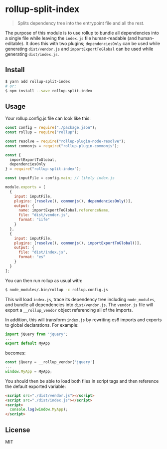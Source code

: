 # rollup-split-index

> Splits dependency tree into the entrypoint file and all the rest.

The purpose of this module is to use rollup to bundle all dependencies into a single file while leaving the `index.js` file human-readable (and human-editable). It does this with two plugins; `dependenciesOnly` can be used while generating `dist/vendor.js` and `importExportToGlobal` can be used while generating `dist/index.js`.

## Install

```sh
$ yarn add rollup-split-index
# or:
$ npm install --save rollup-split-index
```

## Usage

Your rollup.config.js file can look like this:
```javascript
const config = require("./package.json");
const rollup = require("rollup");

const resolve = require("rollup-plugin-node-resolve");
const commonjs = require("rollup-plugin-commonjs");

const {
  importExportToGlobal,
  dependenciesOnly
} = require("rollup-split-index");

const inputFile = config.main; // likely index.js

module.exports = [
  {
    input: inputFile,
    plugins: [resolve(), commonjs(), dependenciesOnly()],
    output: {
      name: importExportToGlobal.referenceName,
      file: "dist/vendor.js",
      format: "iife"
    }
  },
  {
    input: inputFile,
    plugins: [resolve(), commonjs(), importExportToGlobal()],
    output: {
      file: "dist/index.js",
      format: "es"
    }
  }
];

```

You can then run rollup as usual with:
```sh
$ node_modules/.bin/rollup -c rollup.config.js
```

This will load `index.js`, trace its dependency tree including `node_modules`, and bundle all dependencies into `dist/vendor.js`. The `vendor.js` file will export a `__rollup_vendor` object referencing all of the imports.

In addition, this will transform `index.js` by rewriting es6 imports and exports to global declarations. For example:

```javascript
import jQuery from 'jquery';
...
export default MyApp
```

becomes:

```javascript
const jQuery = __rollup_vendor['jquery']
...
window.MyApp = MyApp;
```

You should then be able to load both files in script tags and then reference the default exported variable:

```html
<script src="./dist/vendor.js"></script>
<script src="./dist/index.js"></script>
<script>
  console.log(window.MyApp);
</script>
```

## License

MIT
